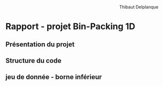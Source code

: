 <p style="text-align:right;">Thibaut Delplanque</p>

# Rapport - projet Bin-Packing 1D



## Présentation du projet

## Structure du code

## jeu de donnée - borne inférieur



